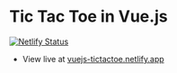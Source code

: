 # Tic Tac Toe in Vue.js
[![Netlify Status](https://api.netlify.com/api/v1/badges/71fd765f-619a-436f-9287-983f6f5ac215/deploy-status)](https://app.netlify.com/sites/vuejs-tictactoe/deploys)
- View live at [vuejs-tictactoe.netlify.app](https://vuejs-tictactoe.netlify.app/)

